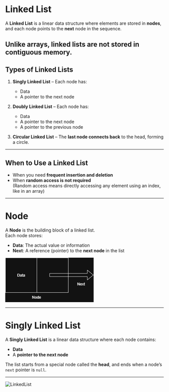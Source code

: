 # Linked List

A **Linked List** is a linear data structure where elements are stored in **nodes**, and each node points to the **next** node in the sequence.

Unlike arrays, **linked lists are not stored in contiguous memory**.
---
## Types of Linked Lists

1. **Singly Linked List** – Each node has:
   - Data
   - A pointer to the next node

2. **Doubly Linked List** – Each node has:
   - Data
   - A pointer to the next node
   - A pointer to the previous node

3. **Circular Linked List** – The **last node connects back** to the head, forming a circle.

---
## When to Use a Linked List
- When you need **frequent insertion and deletion**
- When **random access is not required**  
  (Random access means directly accessing any element using an index, like in an array)
---
# Node
A **Node** is the building block of a linked list.  
Each node stores:

- **Data**: The actual value or information
- **Next**: A reference (pointer) to the **next node** in the list

![Node](Images/Node.png)

---

# Singly Linked List

A **Singly Linked List** is a linear data structure where each node contains:

- **Data**
- A **pointer to the next node**

The list starts from a special node called the **head**, and ends when a node’s `next` pointer is `null`.

---


![LinkedList](LinkedList1.png)

